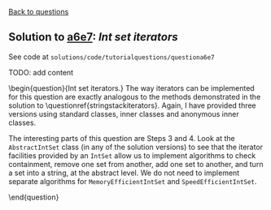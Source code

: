 [Back to questions](../README.md)

## Solution to [a6e7](../questions/a6e7): *Int set iterators*

See code at `solutions/code/tutorialquestions/questiona6e7`

TODO: add content


\begin{question}{Int set iterators.} The way iterators can be implemented for this question are exactly analogous to the methods demonstrated in
the solution to \questionref{stringstackiterators}.  Again, I have provided three versions using standard classes, inner classes and anonymous inner
classes.

The interesting parts of this question are Steps 3 and 4.  Look at the `AbstractIntSet` class (in any of the solution versions)
to see that the iterator facilities provided by an `IntSet` allow us to implement algorithms to check containment, remove one set from another, add
one set to another, and turn a set into a string, at the abstract level.  We do not need to implement separate algorithms for `MemoryEfficientIntSet`
and `SpeedEfficientIntSet`.

\end{question}


